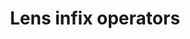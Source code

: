 ---
title: Lens infix operators
url: https://github.com/quchen/articles/blob/master/lens-infix-operators.md
authors:
- David Luposchainsky
type: article
tags:
- lenses
doHaskell-type: extended example
---